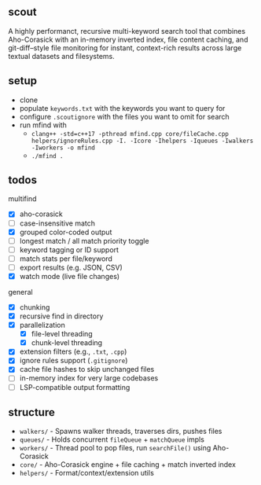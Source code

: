## scout

A highly performanct, recursive multi-keyword search tool that combines Aho-Corasick with an in-memory inverted index, file content caching, and git-diff–style file monitoring for instant, context-rich results across large textual datasets and filesystems.

## setup

- clone
- populate `keywords.txt` with the keywords you want to query for
- configure `.scoutignore` with the files you want to omit for search
- run mfind with
    - `clang++ -std=c++17 -pthread mfind.cpp core/fileCache.cpp helpers/ignoreRules.cpp -I. -Icore -Ihelpers -Iqueues -Iwalkers -Iworkers -o mfind`
    - `./mfind .`

## todos

multifind
- [X] aho-corasick
- [ ] case-insensitive match
- [X] grouped color-coded output
- [ ] longest match / all match priority toggle
- [ ] keyword tagging or ID support
- [ ] match stats per file/keyword
- [ ] export results (e.g. JSON, CSV)
- [X] watch mode (live file changes)

general
- [X] chunking
- [X] recursive find in directory
- [X] parallelization
    - [X] file-level threading
    - [X] chunk-level threading
- [X] extension filters (e.g., `.txt`, `.cpp`)
- [X] ignore rules support (`.gitignore`)
- [X] cache file hashes to skip unchanged files
- [ ] in-memory index for very large codebases
- [ ] LSP-compatible output formatting

## structure

- `walkers/`      - Spawns walker threads, traverses dirs, pushes files
- `queues/`	      - Holds concurrent `fileQueue` + `matchQueue` impls
- `workers/`      - Thread pool to pop files, run `searchFile()` using Aho-Corasick
- `core/`    	  - Aho-Corasick engine + file caching + match inverted index
- `helpers/`	  - Format/context/extension utils
